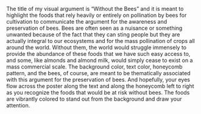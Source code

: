 The title of my visual argument is “Without the Bees” and it is meant to highlight the foods that rely heavily or entirely on pollination by bees for cultivation to communicate the argument for the awareness and preservation of bees. Bees are often seen as a nuisance or something unwanted because of the fact that they can sting people but they are actually integral to our ecosystems and for the mass pollination of crops all around the world. Without them, the world would struggle immensely to provide the abundance of these foods that we have such easy access to, and some, like almonds and almond milk, would simply cease to exist on a mass commercial scale. The background color, text color, honeycomb pattern, and the bees, of course, are meant to be thematically associated with this argument for the preservation of bees. And hopefully, your eyes flow across the poster along the text and along the honeycomb left to right as you recognize the foods that would be at risk without bees. The foods are vibrantly colored to stand out from the background and draw your attention. 
